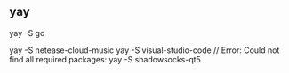 ## yay
yay -S go

yay -S netease-cloud-music
yay -S visual-studio-code   // Error: Could not find all required packages:
yay -S shadowsocks-qt5
